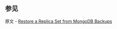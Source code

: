 ## 参见

原文 - [Restore a Replica Set from MongoDB Backups]( https://docs.mongodb.com/manual/tutorial/restore-replica-set-from-backup/ )

